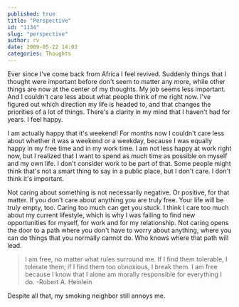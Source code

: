 ```yaml
---
published: true
title: "Perspective"
id: "1134"
slug: "perspective"
author: rv
date: 2009-05-22 14:03
categories: Thoughts
---
```

Ever since I've come back from Africa I feel revived. Suddenly things that I thought were important before don't seem to matter any more, while other things are now at the center of my thoughts. My job seems less important. And I couldn't care less about what people think of me right now. I've figured out which direction my life is headed to, and that changes the priorities of a lot of things. There's a clarity in my mind that I haven't had for years. I feel happy.

I am actually happy that it's weekend! For months now I couldn't care less about whether it was a weekend or a weekday, because I was equally happy in my free time and in my work time. I am not less happy at work right now, but I realized that I want to spend as much time as possible on myself and my own life. I don't consider work to be part of that. Some people might think that's not a smart thing to say in a public place, but I don't care. I don't think it's important.

Not caring about something is not necessarily negative. Or positive, for that matter. If you don't care about anything you are truly free. Your life will be truly empty, too. Caring too much can get you stuck. I think I care too much about my current lifestyle, which is why I was failing to find new opportunities for myself, for work and for my relationship. Not caring opens the door to a path where you don't have to worry about anything, where you can do things that you normally cannot do. Who knows where that path will lead.
<div id="_mcePaste" style="position:absolute;left:-10000px;top:361px;width:1px;height:1px;">"I am free, no matter what rules surround me. If I find them tolerable, I tolerate them; if I find them too obnoxious, I break them. I am free because I know that I alone am morally responsible for everything I do."</div>
<div id="_mcePaste" style="position:absolute;left:-10000px;top:361px;width:1px;height:1px;">-Robert A. Heinlein</div>
<blockquote>I am free, no matter what rules surround me. If I find them tolerable, I tolerate them; if I find them too obnoxious, I break them. I am free because I know that I alone am morally responsible for everything I do. -Robert A. Heinlein</blockquote>
Despite all that, my smoking neighbor still annoys me.